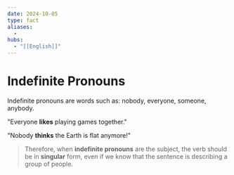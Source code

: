 ```yaml
---
date: 2024-10-05
type: fact
aliases:
  -
hubs:
  - "[[English]]"
---
```


# Indefinite Pronouns

Indefinite pronouns are words such as: nobody, everyone, someone, anybody.

"Everyone **likes** playing games together."

"Nobody **thinks** the Earth is flat anymore!"

> Therefore, when **indefinite pronouns** are the subject, the verb should be in **singular** form, even if we know that the sentence is describing a group of people.

